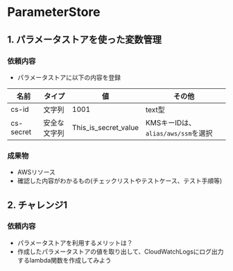 # ParameterStore

## 1. パラメータストアを使った変数管理

### 依頼内容

- パラメータストアに以下の内容を登録

| 名前  | タイプ | 値 | その他 |  
| ------------- | ------------- | ------------- | ------------- |
| cs-id  | 文字列  | 1001 | text型 | 
| cs-secret  | 安全な文字列  | This_is_secret_value | KMSキーIDは、`alias/aws/ssm`を選択 | 

### 成果物
- AWSリソース
- 確認した内容がわかるもの(チェックリストやテストケース、テスト手順等)

## 2. チャレンジ1

### 依頼内容

- パラメータストアを利用するメリットは？
- 作成したパラメータストアの値を取り出して、CloudWatchLogsにログ出力するlambda関数を作成してみよう

